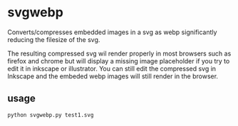 # svgwebp
Converts/compresses embedded images in a svg as webp significantly reducing the filesize of the svg.

The resulting compressed svg wil render properly in most browsers such as firefox and chrome but will display a missing image placeholder if you try to edit it in inkscape or illustrator.
You can still edit the compressed svg in Inkscape and the embeded webp images will still render in the browser.

## usage
```bash
python svgwebp.py test1.svg
```
